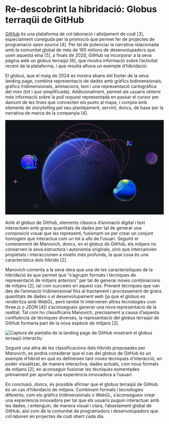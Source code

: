 # Re-descobrint la hibridació: Globus terraqüi de GitHub
[GitHub](https://github.com/) és una plataforma de col·laboració i allotjament de codi [3], especialment coneguda per la promoció que permet fer de projectes de programació _open source_ [4]. Per tal de potenciar la narrativa relacionada amb la comunitat global de més de 100 milions de desenvolupadors que usen aquesta eina [5], a finals de 2020, GitHub va incorporar a la seva pàgina web un globus terraqüi [6], que mostra informació sobre l’activitat recent de la plataforma, i que resulta alhora un exemple d’hibridació.

El globus, que el maig de 2024 es mostra abans del footer de la seva landing page, combina representació de dades amb gràfics bidimensionals, gràfics tridimensionals, animacions, text i una representació cartogràfica del món (tot i que simplificada). Addicionalment, permet als usuaris obtenir més informació sobre la _pull request_ representada en passar el cursor per damunt de les línies que connecten els punts al mapa, i compta amb elements de _storytelling_ pel seu plantejament, servint, doncs, de base per la narrativa de marca de la companyia [4].

![Representació gràfica d'un globus terraqüi amb arcs al damunt que mostren les contribucions open source a GitHub.](https://github.com/claudiacordobam/PAC3_Manovich_Reloaded/blob/main/GitHubGlobe.png)

Amb el globus de GitHub, elements clàssics d’animació digital i text interactuen amb grans quantitats de dades per tal de generar una composició visual que les representi, fusionant-se per crear un conjunt homogeni que interactua com un tot a ulls de l’usuari. Seguint el coneixement de Manovich, doncs, en el globus de GitHub, els mitjans no conserven la seva estructura i autonomia originals, sinó que intercanvien propietats i interaccionen a nivells més profunds, la qual cosa és una característica dels híbrids [2].

Manovich comenta a la seva obra que una de les característiques de la hibridació és que permet que “s’agrupin formats i tècniques de representació de mitjans anteriors” per tal de generar noves combinacions de mitjans [2], tal com succeeix en aquest cas. Prenent tècniques que van des de l’animació tridimensional fins al tractament i processament de grans quantitats de dades o el desenvolupament web (ja que el globus es renderitza amb WebGL, però també hi intervenen altres tecnologies com three.js o JSON [4]) s’aconsegueix generar una nova representació de la realitat. Tal com ho classificaria Manovich, precisament a causa d’aquesta confluència de tècniques diverses, la representació del globus terraqüi de GitHub formaria part de la nova espècie de mitjans [2].

![Captura de pantalla de la landing page de GitHub mostrant el globus terraqüi interactiu](https://github.com/claudiacordobam/PAC3_Manovich_Reloaded/blob/main/GitHubGlobe.gif)

Seguint una altra de les classificacions dels híbrids proposades per Manovich, es podria considerar que el cas del globus de GitHub és un exemple d’híbrid en què es defineixen tant noves tècniques d’interacció, en poder visualitzar, de manera interactiva, dades actuals, com nous formats de mitjans [2], en aconseguir fusionar les tècniques esmentades prèviament per aportar una experiència innovadora a l’usuari.

En conclusió, doncs, és possible afirmar que el globus terraqüi de GitHub és un cas d’hibridació de mitjans. Combinant formats i tecnologies diferents, com els gràfics tridimensionals o WebGL, s’aconsegueix crear una experiència innovadora per tal que els usuaris puguin interactuar amb les dades, i entenguin, de manera visual i clara, l’abastament global de GitHub, així com de la comunitat de programadors i desenvolupadors que col·laboren en projectes de codi obert cada dia.
